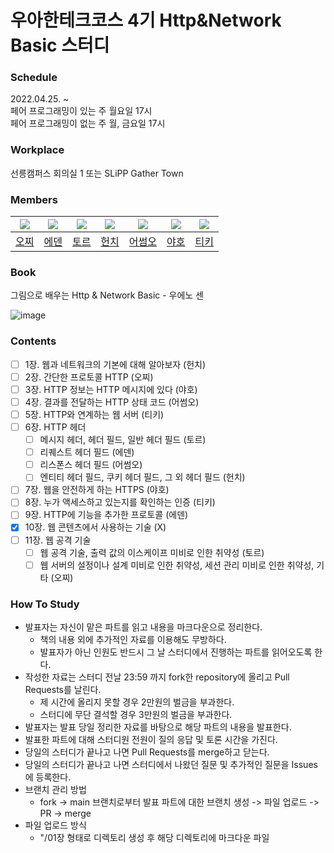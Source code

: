 # 우아한테크코스 4기 Http&amp;Network Basic 스터디

### Schedule
2022.04.25. ~  
페어 프로그래밍이 있는 주 월요일 17시  
페어 프로그래밍이 없는 주 월, 금요일 17시

### Workplace
선릉캠퍼스 회의실 1 또는 SLiPP Gather Town

### Members
|![](https://github.com/Ohzzi.png?size=100)|![](https://github.com/leo0842.png?size=100)|![](https://github.com/injoon2019.png?size=100)|![](https://github.com/BETTERFUTURE4.png?size=100)|![](https://github.com/awesomeo184.png?size=100)|![](https://github.com/pup-paw.png?size=100)|![](https://github.com/yh20studio.png?size=100)|
|:-:|:-:|:-:|:-:|:-:|:-:|:-:|
|[오찌](https://github.com/Ohzzi)|[에덴](https://github.com/leo0842)|[토르](https://github.com/injoo2019)|[헌치](https://github.com/BETTERFUTURE4)|[어썸오](https://github.com/awesomeo184)|[야호](https://github.com/pup-paw)|[티키](https://github.com/yh20studio)|

### Book
그림으로 배우는 Http & Network Basic - 우에노 센

![image](https://user-images.githubusercontent.com/66253212/164885698-6629de33-282e-4910-a258-2d4b96887390.png)

### Contents
- [ ] 1장. 웹과 네트워크의 기본에 대해 알아보자 (헌치)
- [ ] 2장. 간단한 프로토콜 HTTP (오찌)
- [ ] 3장. HTTP 정보는 HTTP 메시지에 있다 (야호)
- [ ] 4장. 결과를 전달하는 HTTP 상태 코드 (어썸오)
- [ ] 5장. HTTP와 연계하는 웹 서버 (티키)
- [ ] 6장. HTTP 헤더
  - [ ] 메시지 헤더, 헤더 필드, 일반 헤더 필드 (토르)
  - [ ] 리퀘스트 헤더 필드 (에덴)
  - [ ] 리스폰스 헤더 필드 (어썸오)
  - [ ] 엔티티 헤더 필드, 쿠키 헤더 필드, 그 외 헤더 필드 (헌치)
- [ ] 7장. 웹을 안전하게 하는 HTTPS (야호)
- [ ] 8장. 누가 액세스하고 있는지를 확인하는 인증 (티키)
- [ ] 9장. HTTP에 기능을 추가한 프로토콜 (에덴)
- [x] 10장. 웹 콘텐츠에서 사용하는 기술 (X)
- [ ] 11장. 웹 공격 기술
  - [ ] 웹 공격 기술, 출력 값의 이스케이프 미비로 인한 취약성 (토르)
  - [ ] 웹 서버의 설정이나 설계 미비로 인한 취약성, 세션 관리 미비로 인한 취약성, 기타 (오찌)

### How To Study
- 발표자는 자신이 맡은 파트를 읽고 내용을 마크다운으로 정리한다.
  - 책의 내용 외에 추가적인 자료를 이용해도 무방하다.
  - 발표자가 아닌 인원도 반드시 그 날 스터디에서 진행하는 파트를 읽어오도록 한다.
- 작성한 자료는 스터디 전날 23:59 까지 fork한 repository에 올리고 Pull Requests를 날린다.
  - 제 시간에 올리지 못할 경우 2만원의 벌금을 부과한다.
  - 스터디에 무단 결석할 경우 3만원의 벌금을 부과한다.
- 발표자는 발표 당일 정리한 자료를 바탕으로 해당 파트의 내용을 발표한다.
- 발표한 파트에 대해 스터디원 전원이 질의 응답 및 토론 시간을 가진다.
- 당일의 스터디가 끝나고 나면 Pull Requests를 merge하고 닫는다.
- 당일의 스터디가 끝나고 나면 스터디에서 나왔던 질문 및 추가적인 질문을 Issues에 등록한다.
- 브랜치 관리 방법
  - fork -> main 브랜치로부터 발표 파트에 대한 브랜치 생성 -> 파일 업로드 -> PR -> merge
- 파일 업로드 방식
  - "/01장 형태로 디렉토리 생성 후 해당 디렉토리에 마크다운 파일 
